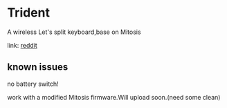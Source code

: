 # Trident
A wireless Let's split keyboard,base on Mitosis

link: [reddit](https://www.reddit.com/r/MechanicalKeyboards/comments/6um7eg/photos_the_real_lets_split_my_trident_build_log/) 

## known issues
no battery switch!

work with a modified Mitosis firmware.Will upload soon.(need some clean)
